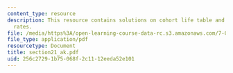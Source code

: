 ```yaml
---
content_type: resource
description: This resource contains solutions on cohort life table and replacement
  rates.
file: /media/https%3A/open-learning-course-data-rc.s3.amazonaws.com/7-014-introductory-biology-spring-2005/256c27291b75068f2c1112eeda52e101_section21_ak.pdf
file_type: application/pdf
resourcetype: Document
title: section21_ak.pdf
uid: 256c2729-1b75-068f-2c11-12eeda52e101
---
```

